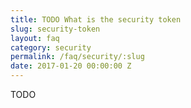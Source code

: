 ```yaml
---
title: TODO What is the security token
slug: security-token
layout: faq
category: security
permalink: /faq/security/:slug
date: 2017-01-20 00:00:00 Z
---
```

TODO